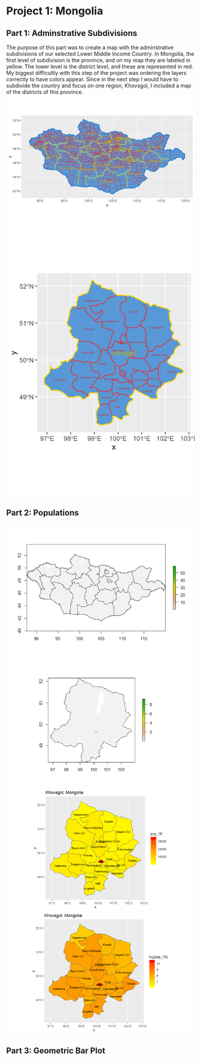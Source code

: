 # Project 1: Mongolia

## Part 1: Adminstrative Subdivisions
The purpose of this part was to create a map with the adminstrative subdivisions of our selected Lower Middle Income Country. In Mongolia, the first level of subdivision is the province, and on my map they are labeled in yellow. The lower level is the district level, and these are represented in red. My biggest difficultly with this step of the project was ordering the layers correctly to have colors appear. Since in the next step I would have to subdivide the country and focus on one region, Khovsgol, I included a map of the districts of this province.
![](mongolia.png)
![](Kovsgol.png)

## Part 2: Populations
![](mng_pop.png)
![](khovpopplot.png)
![](khovsgolHeatFinal.png)
![](khovsgolLogHeatFinal.png)

## Part 3: Geometric Bar Plot
